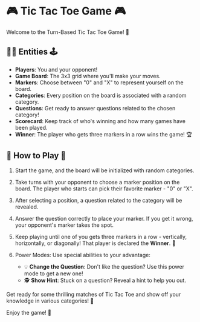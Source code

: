 # 🎮 Tic Tac Toe Game 🎮

Welcome to the Turn-Based Tic Tac Toe Game! 🙌

## 🧑🤖 Entities 🕹️

- **Players**: You and your opponent!
- **Game Board**: The 3x3 grid where you'll make your moves.
- **Markers**: Choose between "0" and "X" to represent yourself on the board.
- **Categories**: Every position on the board is associated with a random category.
- **Questions**: Get ready to answer questions related to the chosen category!
- **Scorecard**: Keep track of who's winning and how many games have been played.
- **Winner**: The player who gets three markers in a row wins the game! 🏆

## 🎲 How to Play 🎲

1. Start the game, and the board will be initialized with random categories.

2. Take turns with your opponent to choose a marker position on the board. The player who starts can pick their favorite marker - "0" or "X".

3. After selecting a position, a question related to the category will be revealed.

4. Answer the question correctly to place your marker. If you get it wrong, your opponent's marker takes the spot.

5. Keep playing until one of you gets three markers in a row - vertically, horizontally, or diagonally! That player is declared the **Winner**. 🥇

6. Power Modes: Use special abilities to your advantage:
   - 💡 **Change the Question**: Don't like the question? Use this power mode to get a new one!
   - 🕵️ **Show Hint**: Stuck on a question? Reveal a hint to help you out.

Get ready for some thrilling matches of Tic Tac Toe and show off your knowledge in various categories! 🌟

Enjoy the game! 🎉
